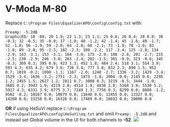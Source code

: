 # V-Moda M-80
Replace `C:\Program Files\EqualizerAPO\config\config.txt` with:
```
Preamp: -5.2dB
GraphicEQ: 10 -84; 20 1.9; 22 1.3; 23 1.1; 25 0.6; 26 0.4; 28 0.0; 30 -0.3; 32 -0.5; 35 -0.9; 37 -1.0; 40 -1.2; 42 -1.4; 45 -1.6; 49 -1.7; 52 -1.8; 56 -1.9; 59 -2.0; 64 -2.0; 68 -2.1; 73 -1.9; 78 -1.8; 83 -1.8; 89 -2.0; 95 -2.3; 102 -2.3; 109 -2.2; 117 -2.4; 125 -2.8; 134 -2.9; 143 -3.1; 153 -3.1; 164 -3.0; 175 -2.9; 188 -2.8; 201 -2.7; 215 -2.5; 230 -2.9; 246 -3.0; 263 -2.4; 282 -1.5; 301 -0.9; 323 -0.6; 345 -0.3; 369 0.3; 395 0.8; 423 1.3; 452 1.8; 484 2.4; 518 3.1; 554 3.9; 593 4.3; 635 4.2; 679 3.8; 726 3.4; 777 3.0; 832 2.3; 890 1.5; 952 0.7; 1019 -0.2; 1090 -1.1; 1167 -2.0; 1248 -2.7; 1336 -3.2; 1429 -3.4; 1529 -3.4; 1636 -3.2; 1751 -2.3; 1873 -1.0; 2004 -0.0; 2145 0.6; 2295 1.2; 2455 1.5; 2627 1.2; 2811 0.7; 3008 0.3; 3219 -0.5; 3444 -1.0; 3685 0.2; 3943 1.9; 4219 2.0; 4514 1.9; 4830 2.0; 5168 3.9; 5530 5.2; 5917 4.3; 6331 3.9; 6775 3.7; 7249 1.3; 7756 0.3; 8299 0.0; 8880 -1.2; 9502 -0.2; 10167 0.0; 10879 0.0; 11640 0.0; 12455 0.0; 13327 0.0; 14260 0.0; 15258 0.0; 16326 0.0; 17469 0.0; 18692 0.0; 20000 0.0
```
**OR** if using HeSuVi replace `C:\Program Files\EqualizerAPO\config\HeSuVi\eq.txt` and omit `Preamp: -5.2dB` and instead set Global volume in the UI for both channels to **-52**.
![](https://raw.githubusercontent.com/jaakkopasanen/AutoEq/master/results/SBAF-Serious/headphoncecom/onear/V-Moda%20M-80/V-Moda%20M-80.png)